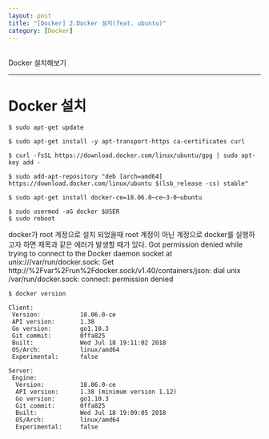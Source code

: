 ```yaml
---
layout: post
title: "[Docker] 2.Docker 설치(feat. ubuntu)"
category: [Docker]
---
```

<br>
Docker 설치해보기 
<!-- more -->
<hr>

# Docker 설치

```
$ sudo apt-get update
```
```
$ sudo apt-get install -y apt-transport-https ca-certificates curl 
```

```
$ curl -fsSL https://download.docker.com/linux/ubuntu/gpg | sudo apt-key add -
```

```
$ sudo add-apt-repository "deb [arch=amd64] https://download.docker.com/linux/ubuntu $(lsb_release -cs) stable"
```

```
$ sudo apt-get install docker-ce=18.06.0~ce~3-0~ubuntu
```

```
$ sudo usermod -aG docker $USER
$ sudo reboot
```
docker가 root 계정으로 설치 되었을때 root 계정이 아닌 계정으로 docker를 실행하고자 하면 제목과 같은 에러가 발생할 때가 있다.
Got permission denied while trying to connect to the Docker daemon socket at unix:///var/run/docker.sock: Get http://%2Fvar%2Frun%2Fdocker.sock/v1.40/containers/json: dial unix /var/run/docker.sock: connect: permission denied

```
$ docker version

Client:  
 Version:           18.06.0-ce  
 API version:       1.38  
 Go version:        go1.10.3  
 Git commit:        0ffa825  
 Built:             Wed Jul 18 19:11:02 2018  
 OS/Arch:           linux/amd64  
 Experimental:      false  
  
Server:  
 Engine:  
  Version:          18.06.0-ce  
  API version:      1.38 (minimum version 1.12)  
  Go version:       go1.10.3  
  Git commit:       0ffa825  
  Built:            Wed Jul 18 19:09:05 2018  
  OS/Arch:          linux/amd64  
  Experimental:     false  
```
